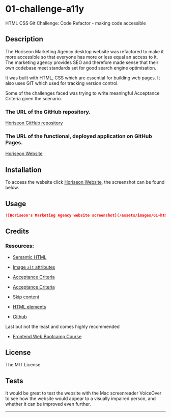 # 01-challenge-a11y
HTML CSS Git Challenge: Code Refactor - making code accessible

## Description 
The Horiseon Marketing Agency desktop website was refactored to make it more accessible so that everyone has more or less equal an access to it. The marketing agency provides SEO and therefore made sense that their own codebase meet standards set for good search engine optimisation. 

It was built with HTML, CSS which are essential for building web pages. It also uses GIT which used for tracking version control.  

Some of the challenges faced was trying to write meaningful Acceptance Criteria given the scenario. 

### The URL of the GitHub repository.
[Horiseon GitHub repository](https://github.com/shirleyama/01-challenge-a11y)
### The URL of the functional, deployed application on GitHub Pages.
[Horiseon Website](https://shirleyama.github.io/01-challenge-a11y/)


## Installation

To access the website click [Horiseon Website](https://shirleyama.github.io/01-challenge-a11y/), the screenshot can be found below.


## Usage 

```md
![Horiseon's Marketing Agency website screenshot](/assets/images/01-html-css-git-challenge-demo.png)
```

## Credits

### Resources:

* [Semantic HTML](https://www.w3schools.com/html/html5_semantic_elements.asp)

* [Image `alt` attributes](https://www.w3schools.com/tags/att_img_alt.asp)

* [Acceptance Criteria](https://www.altexsoft.com/blog/business/acceptance-criteria-purposes-formats-and-best-practices/)

* [Acceptance Criteria](https://rubygarage.org/blog/clear-acceptance-criteria-and-why-its-important)

* [Skip content](https://webaim.org/techniques/skipnav/#hidden)

* [HTML elements](https://developer.mozilla.org/en-US/docs/Web/HTML/Element)

* [Github](https://docs.github.com/en)

Last but not the least and comes highly recommended
* [Frontend Web Bootcamp Course ](https://courses.bootcampspot.com/)

## License
The MIT License

## Tests

It would be great to test the website with the Mac screenreader VoiceOver to see how the website would appear to a visually impaired person, and whether it can be improved even further.

---

